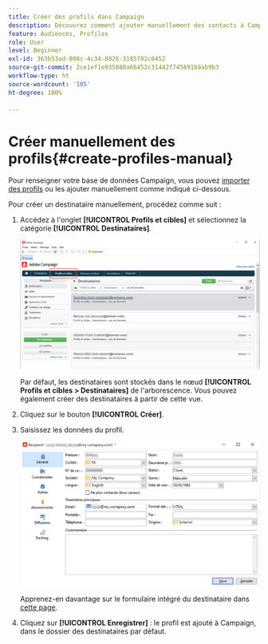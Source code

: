```yaml
---
title: Créer des profils dans Campaign
description: Découvrez comment ajouter manuellement des contacts à Campaign
feature: Audiences, Profiles
role: User
level: Beginner
exl-id: 363b53ad-098c-4c34-8026-3185702c0452
source-git-commit: 2ce1ef1e935080a66452c31442f745891b9ab9b3
workflow-type: ht
source-wordcount: '105'
ht-degree: 100%

---
```


# Créer manuellement des profils{#create-profiles-manual}

Pour renseigner votre base de données Campaign, vous pouvez [importer des profils](import-profiles.md) ou les ajouter manuellement comme indiqué ci-dessous.

Pour créer un destinataire manuellement, procédez comme suit :

1. Accédez à l&#39;onglet **[!UICONTROL Profils et cibles]** et sélectionnez la catégorie **[!UICONTROL Destinataires]**.

   ![](assets/profiles-and-targets.png)

   Par défaut, les destinataires sont stockés dans le nœud **[!UICONTROL Profils et cibles > Destinataires]** de l&#39;arborescence. Vous pouvez également créer des destinataires à partir de cette vue.

1. Cliquez sur le bouton **[!UICONTROL Créer]**.
1. Saisissez les données du profil.

   ![](assets/new-recipient.png)

   Apprenez-en davantage sur le formulaire intégré du destinataire dans [cette page](view-profiles.md#edit-a-profiles).

1. Cliquez sur **[!UICONTROL Enregistrer]** : le profil est ajouté à Campaign, dans le dossier des destinataires par défaut.
